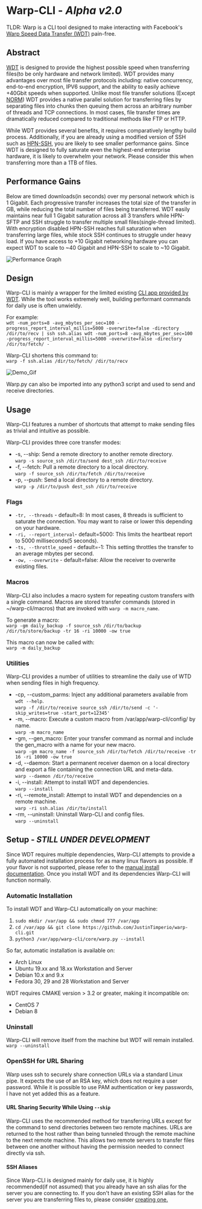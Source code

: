 ﻿# Warp-CLI - _Alpha v2.0_
TLDR: Warp is a CLI tool designed to make interacting with Facebook's [Warp Speed Data Transfer (WDT)](https://github.com/facebook/wdt) pain-free.

## Abstract
[WDT](https://github.com/facebook/wdt) is designed to provide the highest possible speed when transferring files(to be only hardware and network limited). WDT provides many advantages over most file transfer protocols including: native concurrency, end-to-end encryption, IPV6 support, and the ability to easily achieve +40Gbit speeds when supported. Unlike most file transfer solutions (Except [NORM](https://www.nrl.navy.mil/itd/ncs/products/norm)) WDT provides a native parallel solution for transferring files by separating files into chunks then queuing them across an arbitrary number of threads and TCP connections. In most cases, file transfer times are dramatically reduced compared to traditional methods like FTP or HTTP.

While WDT provides several benefits, it requires comparatively lengthy build process. Additionally, if you are already using a modified version of SSH such as [HPN-SSH](https://www.psc.edu/hpn-ssh), you are likely to see smaller performance gains. Since WDT is designed to fully saturate even the highest-end enterprise hardware, it is likely to overwhelm your network. Please consider this when transferring more than a 1TB of files.

## Performance Gains
Below are timed downloads(in seconds) over my personal network which is 1 Gigabit. Each progressive transfer increases the total size of the transfer in GB, while reducing the total number of files being transferred. WDT easily maintains near full 1 Gigabit saturation across all 3 transfers while HPN-SFTP and SSH struggle to transfer multiple small files(single-thread limited). With encryption disabled HPN-SSH reaches full saturation when transferring large files, while stock SSH continues to struggle under heavy load. If you have access to +10 Gigabit networking hardware you can expect WDT to scale to ~40 Gigabit and HPN-SSH to scale to ~10 Gigabit.

![Performance Graph](https://i.imgur.com/ax7eKzj.png)

## Design
Warp-CLI is mainly a wrapper for the limited existing [CLI app provided by WDT](https://github.com/facebook/wdt/wiki/Getting-Started-with-the-WDT-command-line). While the tool works extremely well, building performant commands for daily use is often unwieldy.

For example:\
`wdt -num_ports=8 -avg_mbytes_per_sec=100 -progress_report_interval_millis=5000 -overwrite=false -directory /dir/to/recv | ssh ssh.alias wdt -num_ports=8 -avg_mbytes_per_sec=100 -progress_report_interval_millis=5000 -overwrite=false -directory /dir/to/fetch/ -`

Warp-CLI shortens this command to:\
 `warp -f ssh.alias /dir/to/fetch/ /dir/to/recv`

![Demo_Gif](https://imgur.com/N5uSgNV.gif)

Warp.py can also be imported into any python3 script and used to send and receive directories.

## Usage
Warp-CLI features a number of shortcuts that attempt to make sending files as trivial and intuitive as possible.

Warp-CLI provides three core transfer modes:
- -s, --ship: Send a remote directory to another remote directory.\
    `warp -s source_ssh /dir/to/send dest_ssh /dir/to/receive`  
- -f, --fetch: Pull a remote directory to a local directory.\
    `warp -f source_ssh /dir/to/fetch /dir/to/receive`
- -p, --push: Send a local directory to a remote directory.\
    `warp -p /dir/to/push dest_ssh /dir/to/receive`

### Flags
- `-tr, --threads` - default=8: In most cases, 8 threads is sufficient to saturate the connection. You may want to raise or lower this depending on your hardware.
- `-ri, --report_interval`- default=5000: This limits the heartbeat report to 5000 milliseconds(5 seconds).
- `-ts, --throttle_speed` - default=-1: This setting throttles the transfer to an average mbytes per second.
- `-ow, --overwrite` - default=false: Allow the receiver to overwrite existing files.

### Macros
Warp-CLI also includes a macro system for repeating custom transfers with a single command. Macros are stored transfer commands (stored in ~/warp-cli/macros) that are invoked with `warp -m macro_name`.

To generate a macro:\
 `warp -gm daily_backup -f source_ssh /dir/to/backup /dir/to/store/backup -tr 16 -ri 10000 -ow true`

This macro can now be called with:\
 `warp -m daily_backup`

### Utilities
Warp-CLI provides a number of utilities to streamline the daily use of WTD when sending files in high frequency.

- -cp, --custom_parms: Inject any additional parameters available from `wdt --help`.\
    `warp -f /dir/to/receive source_ssh /dir/to/send -c '-skip_writes=true -start_port=12345'`
- -m, --macro: Execute a custom macro from /var/app/warp-cli/config/ by name.\
    `warp -m macro_name`
- -gm, --gen_macro: Enter your transfer command as normal and include the gen_macro with a name for your new macro.\
    `warp -gm macro_name -f source_ssh /dir/to/fetch /dir/to/receive -tr 16 -ri 10000 -ow true`
- -d, --daemon: Start a permanent receiver daemon on a local directory and export a file containing the connection URL and meta-data.\
    `warp --daemon /dir/to/receive`
- -i, --install: Attempt to install WDT and dependencies.\
    `warp --install`
- -ri, --remote_install: Attempt to install WDT and dependencies on a remote machine.\
    `warp -ri ssh.alias /dir/to/install`
- -rm, --uninstall: Uninstall Warp-CLI and config files.\
    `warp --uninstall`

## Setup - _STILL UNDER DEVELOPMENT_
Since WDT requires multiple dependencies, Warp-CLI attempts to provide a fully automated installation process for as many linux flavors as possible. If your flavor is not supported, please refer to the [manual install documentation](https://github.com/facebook/wdt/blob/master/build/BUILD.md). Once you install WDT and its dependencies Warp-CLI will function normally.  

### Automatic Installation
To install WDT and Warp-CLI automatically on your machine:
1. `sudo mkdir /var/app && sudo chmod 777 /var/app`
2. `cd /var/app && git clone https://github.com/JustinTimperio/warp-cli.git`
3. `python3 /var/app/warp-cli/core/warp.py --install`

So far, automatic installation is available on:
- Arch Linux
- Ubuntu 19.xx and 18.xx Workstation and Server
- Debian 10.x and 9.x
- Fedora 30, 29 and 28 Workstation and Server

WDT requires CMAKE version > 3.2 or greater, making it incompatible on:
- CentOS 7
- Debian 8

### Uninstall
Warp-CLI will remove itself from the machine but WDT will remain installed.\
`warp --uninstall`


### OpenSSH for URL Sharing
Warp uses ssh to securely share connection URLs via a standard Linux pipe. It expects the use of an RSA key, which does not require a user password. While it is possible to use PAM authentication or key passwords, I have not yet added this as a feature.
#### URL Sharing Security While Using  `--ship`
Warp-CLI uses the recommended method for transferring URLs except for the command to send directories between two remote machines. URLs are returned to the host rather than being tunneled through the remote machine to the next remote machine. This allows two remote servers to transfer files between one another without having the permission needed to connect directly via ssh.
#### SSH Aliases
Since Warp-CLI is designed mainly for daily use, it is highly recommended(if not assumed) that you already have an ssh alias for the server you are connecting to. If you don't have an existing SSH alias for the server you are transferring files to, please consider [creating one.](https://www.howtogeek.com/75007/stupid-geek-tricks-use-your-ssh-config-file-to-create-aliases-for-hosts/)
